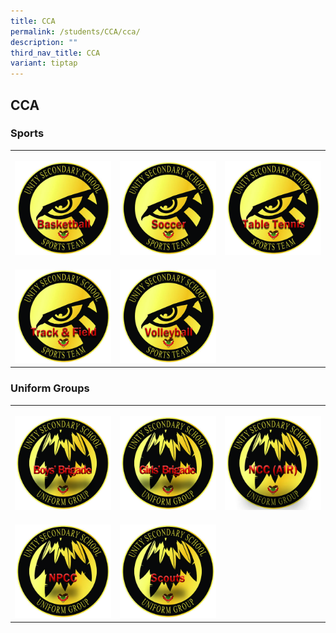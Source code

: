 ```yaml
---
title: CCA
permalink: /students/CCA/cca/
description: ""
third_nav_title: CCA
variant: tiptap
---
```

<h2>CCA</h2>
<h3><strong>Sports</strong></h3>
<table style="minWidth: 75px">
<colgroup>
<col>
<col>
<col>
</colgroup>
<tbody>
<tr>
<th rowspan="1" colspan="1">
<p></p><a class="isomer-image-wrapper" href="https://www.unitysec.moe.edu.sg/sports-and-games/bball/"><img style="width: 100%" height="auto" width="100%" alt="" src="/images/Basketball.jpg"></a>
</th>
<th rowspan="1" colspan="1">
<p></p><a class="isomer-image-wrapper" href="https://www.unitysec.moe.edu.sg/sports-and-games/soccer/"><img style="width: 100%" height="auto" width="100%" alt="" src="/images/Soccer.jpg"></a>
</th>
<th rowspan="1" colspan="1">
<p></p><a class="isomer-image-wrapper" href="https://www.unitysec.moe.edu.sg/sports-and-games/tt/"><img style="width: 100%" height="auto" width="100%" alt="" src="/images/Table_Tennis.jpg"></a>
</th>
</tr>
<tr>
<td rowspan="1" colspan="1">
<p></p><a class="isomer-image-wrapper" href="https://www.unitysec.moe.edu.sg/students/Sports-and-Games/tnf/"><img style="width: 100%" height="auto" width="100%" alt="" src="/images/Track_and_Field.jpg"></a>
</td>
<td rowspan="1" colspan="1">
<p></p><a class="isomer-image-wrapper" href="https://www.unitysec.moe.edu.sg/students/Sports-and-Games/vg/"><img style="width: 100%" height="auto" width="100%" alt="" src="/images/Volleyball.jpg"></a>
</td>
<td rowspan="1" colspan="1">
<p></p>
</td>
</tr>
</tbody>
</table>
<h3><strong>Uniform Groups</strong></h3>
<p></p>
<table style="minWidth: 75px">
<colgroup>
<col>
<col>
<col>
</colgroup>
<tbody>
<tr>
<th rowspan="1" colspan="1">
<p></p><a class="isomer-image-wrapper" href="https://www.unitysec.moe.edu.sg/students/Uniformed-Groups/bb/"><img style="width: 100%" height="auto" width="100%" alt="" src="/images/Boys_Brigade.jpg"></a>
</th>
<th rowspan="1" colspan="1">
<p></p><a class="isomer-image-wrapper" href="https://www.unitysec.moe.edu.sg/students/Uniformed-Groups/gb/"><img style="width: 100%" height="auto" width="100%" alt="" src="/images/Girls_Brigade.jpg"></a>
</th>
<th rowspan="1" colspan="1">
<p></p><a class="isomer-image-wrapper" href="https://www.unitysec.moe.edu.sg/students/Uniformed-Groups/ncc/"><img style="width: 100%" height="auto" width="100%" alt="" src="/images/NCC_Air.jpg"></a>
</th>
</tr>
<tr>
<td rowspan="1" colspan="1">
<p></p><a class="isomer-image-wrapper" href="https://www.unitysec.moe.edu.sg/students/Uniformed-Groups/npcc/"><img style="width: 100%" height="auto" width="100%" alt="" src="/images/NPCC.jpg"></a>
</td>
<td rowspan="1" colspan="1">
<p></p><a class="isomer-image-wrapper" href="https://www.unitysec.moe.edu.sg/students/Uniformed-Groups/scouts/"><img style="width: 100%" height="auto" width="100%" alt="" src="/images/Scouts.jpg"></a>
</td>
<td rowspan="1" colspan="1">
<p></p>
</td>
</tr>
</tbody>
</table>
<p></p>